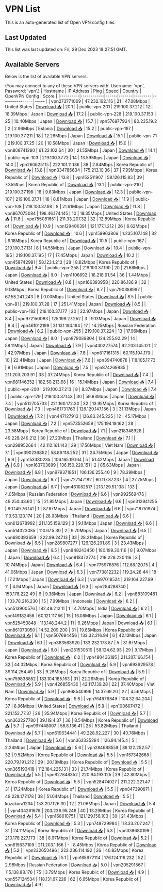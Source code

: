 # VPN List

This is an auto-generated list of Open VPN config files.

## Last Updated

This list was last updated on: Fri, 29 Dec 2023 18:27:51 GMT.

## Available Servers

Below is the list of available VPN servers:

(You may connect to any of these VPN servers with: Username: 'vpn', Password: 'vpn'.)
| Hostname | IP Address | Ping | Speed | Country | OpenVPN Config | Score |
|----------|------------|------|-------|---------|----------------| ----- |
| vpn273771069 | 47.232.192.116 | 21 | 47.08Mbps | United States | [Download 📥](./configs/server_0_US.ovpn) | 20.1 |
| public-vpn-201 | 219.100.37.212 | 12 | 18.39Mbps | Japan | [Download 📥](./configs/server_1_JP.ovpn) | 17.2 |
| public-vpn-228 | 219.100.37.153 | 25 | 10.40Mbps | Japan | [Download 📥](./configs/server_2_JP.ovpn) | 15.7 |
| vpn576977934 | 80.235.19.2 | 2 | 2.96Mbps | Estonia | [Download 📥](./configs/server_3_EE.ovpn) | 15.2 |
| public-vpn-197 | 219.100.37.211 | 18 | 12.26Mbps | Japan | [Download 📥](./configs/server_4_JP.ovpn) | 15.1 |
| public-vpn-71 | 219.100.37.25 | 20 | 10.58Mbps | Japan | [Download 📥](./configs/server_5_JP.ovpn) | 15.0 |
| vpn808741290 | 61.22.102.64 | 30 | 21.55Mbps | Japan | [Download 📥](./configs/server_6_JP.ovpn) | 14.1 |
| public-vpn-103 | 219.100.37.72 | 14 | 13.59Mbps | Japan | [Download 📥](./configs/server_7_JP.ovpn) | 14.0 |
| vpn260625115 | 222.101.11.136 | 38 | 2.84Mbps | Korea Republic of | [Download 📥](./configs/server_8_KR.ovpn) | 13.8 |
| vpn334785634 | 175.213.10.36 | 37 | 7.99Mbps | Korea Republic of | [Download 📥](./configs/server_9_KR.ovpn) | 13.8 |
| vpn152511907 | 58.126.115.83 | 39 | 7.35Mbps | Korea Republic of | [Download 📥](./configs/server_10_KR.ovpn) | 13.1 |
| public-vpn-210 | 219.100.37.198 | 18 | 9.63Mbps | Japan | [Download 📥](./configs/server_11_JP.ovpn) | 12.3 |
| public-vpn-107 | 219.100.37.71 | 16 | 8.81Mbps | Japan | [Download 📥](./configs/server_12_JP.ovpn) | 11.9 |
| public-vpn-108 | 219.100.37.98 | 8 | 21.61Mbps | Japan | [Download 📥](./configs/server_13_JP.ovpn) | 11.8 |
| vpn867075084 | 198.46.174.145 | 10 | 18.35Mbps | United States | [Download 📥](./configs/server_14_US.ovpn) | 11.8 |
| vpn755081651 | 211.33.207.32 | 32 | 12.89Mbps | Korea Republic of | [Download 📥](./configs/server_15_KR.ovpn) | 10.9 |
| vpn129400391 | 121.177.1.212 | 26 | 9.62Mbps | Korea Republic of | [Download 📥](./configs/server_16_KR.ovpn) | 10.6 |
| vpn159963806 | 1.235.107.148 | 32 | 9.18Mbps | Korea Republic of | [Download 📥](./configs/server_17_KR.ovpn) | 10.5 |
| public-vpn-167 | 219.100.37.131 | 8 | 14.55Mbps | Japan | [Download 📥](./configs/server_18_JP.ovpn) | 10.4 |
| public-vpn-195 | 219.100.37.195 | 17 | 17.45Mbps | Japan | [Download 📥](./configs/server_19_JP.ovpn) | 10.2 |
| vpn458742981 | 58.123.1.213 | 28 | 8.82Mbps | Korea Republic of | [Download 📥](./configs/server_20_KR.ovpn) | 9.4 |
| public-vpn-258 | 219.100.37.190 | 20 | 21.68Mbps | Japan | [Download 📥](./configs/server_21_JP.ovpn) | 9.0 |
| vpn1106692 | 18.218.91.54 | 36 | 1.44Mbps | United States | [Download 📥](./configs/server_22_US.ovpn) | 8.8 |
| vpn166393958 | 220.86.186.9 | 32 | 9.18Mbps | Korea Republic of | [Download 📥](./configs/server_23_KR.ovpn) | 8.7 |
| vpn790388997 | 67.58.241.243 | 8 | 0.00Mbps | United States | [Download 📥](./configs/server_24_US.ovpn) | 8.5 |
| public-vpn-81 | 219.100.37.28 | 17 | 251.41Mbps | Japan | [Download 📥](./configs/server_25_JP.ovpn) | 8.5 |
| public-vpn-182 | 219.100.37.177 | 20 | 22.97Mbps | Japan | [Download 📥](./configs/server_26_JP.ovpn) | 8.4 |
| vpn972150083 | 125.199.27.252 | 3 | 9.13Mbps | Japan | [Download 📥](./configs/server_27_JP.ovpn) | 8.4 |
| vpn461012199 | 31.131.194.194 | 17 | 14.25Mbps | Russian Federation | [Download 📥](./configs/server_28_RU.ovpn) | 8.2 |
| public-vpn-255 | 219.100.37.224 | 13 | 17.96Mbps | Japan | [Download 📥](./configs/server_29_JP.ovpn) | 8.0 |
| vpn879089804 | 124.255.92.29 | 14 | 58.11Mbps | Japan | [Download 📥](./configs/server_30_JP.ovpn) | 7.9 |
| vpn430227574 | 92.203.145.121 | 2 | 42.97Mbps | Japan | [Download 📥](./configs/server_31_JP.ovpn) | 7.8 |
| vpn817161315 | 60.115.104.170 | 10 | 22.41Mbps | Japan | [Download 📥](./configs/server_32_JP.ovpn) | 7.6 |
| vpn394740878 | 118.105.17.73 | 9 | 6.81Mbps | Japan | [Download 📥](./configs/server_33_JP.ovpn) | 7.5 |
| vpn874269835 | 211.203.203.91 | 33 | 37.24Mbps | Korea Republic of | [Download 📥](./configs/server_34_KR.ovpn) | 7.4 |
| vpn681146352 | 182.50.213.68 | 16 | 15.14Mbps | Japan | [Download 📥](./configs/server_35_JP.ovpn) | 7.4 |
| public-vpn-200 | 219.100.37.213 | 8 | 8.37Mbps | Japan | [Download 📥](./configs/server_36_JP.ovpn) | 7.4 |
| public-vpn-179 | 219.100.37.143 | 30 | 59.93Mbps | Japan | [Download 📥](./configs/server_37_JP.ovpn) | 7.4 |
| vpn512705733 | 221.160.172.30 | 32 | 13.95Mbps | Korea Republic of | [Download 📥](./configs/server_38_KR.ovpn) | 7.3 |
| vpn481731763 | 126.129.147.156 | 3 | 31.13Mbps | Japan | [Download 📥](./configs/server_39_JP.ovpn) | 7.2 |
| vpn447127913 | 126.83.245.225 | 12 | 45.17Mbps | Japan | [Download 📥](./configs/server_40_JP.ovpn) | 7.2 |
| vpn573552659 | 175.194.19.162 | 28 | 23.58Mbps | Korea Republic of | [Download 📥](./configs/server_41_KR.ovpn) | 7.1 |
| vpn218348928 | 49.228.249.212 | 30 | 27.23Mbps | Thailand | [Download 📥](./configs/server_42_TH.ovpn) | 7.1 |
| vpn298952664 | 42.112.161.143 | 29 | 17.56Mbps | Viet Nam | [Download 📥](./configs/server_43_VN.ovpn) | 7.1 |
| vpn390236852 | 58.89.118.252 | 31 | 24.75Mbps | Japan | [Download 📥](./configs/server_44_JP.ovpn) | 6.9 |
| vpn153380235 | 106.165.19.164 | 5 | 51.42Mbps | Japan | [Download 📥](./configs/server_45_JP.ovpn) | 6.9 |
| vpn163703699 | 106.150.220.151 | 2 | 85.63Mbps | Japan | [Download 📥](./configs/server_46_JP.ovpn) | 6.8 |
| vpn979371851 | 106.136.255.40 | 9 | 78.29Mbps | Japan | [Download 📥](./configs/server_47_JP.ovpn) | 6.7 |
| vpn727147182 | 60.117.87.237 | 4 | 27.75Mbps | Japan | [Download 📥](./configs/server_48_JP.ovpn) | 6.7 |
| vpn461082517 | 213.129.51.138 | 133 | 4.05Mbps | Russian Federation | [Download 📥](./configs/server_49_RU.ovpn) | 6.6 |
| vpn992569476 | 49.250.43.60 | 15 | 21.95Mbps | Japan | [Download 📥](./configs/server_50_JP.ovpn) | 6.6 |
| vpn312941255 | 90.149.76.141 | 1 | 87.67Mbps | Japan | [Download 📥](./configs/server_51_JP.ovpn) | 6.6 |
| vpn718751974 | 113.53.120.174 | 20 | 28.93Mbps | Thailand | [Download 📥](./configs/server_52_TH.ovpn) | 6.6 |
| vpn612678992 | 211.135.159.129 | 3 | 9.11Mbps | Japan | [Download 📥](./configs/server_53_JP.ovpn) | 6.6 |
| vpn514023085 | 110.67.5.30 | 2 | 9.70Mbps | Japan | [Download 📥](./configs/server_54_JP.ovpn) | 6.5 |
| vpn690393659 | 222.99.247.13 | 33 | 28.21Mbps | Korea Republic of | [Download 📥](./configs/server_55_KR.ovpn) | 6.5 |
| vpn289807277 | 126.126.201.89 | 3 | 23.43Mbps | Japan | [Download 📥](./configs/server_56_JP.ovpn) | 6.5 |
| vpn848243450 | 180.199.30.116 | 8 | 9.07Mbps | Japan | [Download 📥](./configs/server_57_JP.ovpn) | 6.4 |
| vpn818472774 | 218.228.220.116 | 3 | 10.74Mbps | Japan | [Download 📥](./configs/server_58_JP.ovpn) | 6.4 |
| vpn775976876 | 112.68.120.15 | 4 | 41.06Mbps | Japan | [Download 📥](./configs/server_59_JP.ovpn) | 6.3 |
| vpn773812232 | 119.24.28.44 | 18 | 17.21Mbps | Japan | [Download 📥](./configs/server_60_JP.ovpn) | 6.3 |
| vpn697018524 | 219.164.227.99 | 11 | 4.94Mbps | Japan | [Download 📥](./configs/server_61_JP.ovpn) | 6.3 |
| vpn284288740 | 153.178.222.49 | 6 | 9.36Mbps | Japan | [Download 📥](./configs/server_62_JP.ovpn) | 6.2 |
| vpn883109481 | 103.78.216.230 | 15 | 7.99Mbps | Indonesia | [Download 📥](./configs/server_63_ID.ovpn) | 6.2 |
| vpn513900576 | 182.48.212.11 | 1 | 4.70Mbps | India | [Download 📥](./configs/server_64_IN.ovpn) | 6.2 |
| vpn149182456 | 60.121.117.56 | 15 | 16.08Mbps | Japan | [Download 📥](./configs/server_65_JP.ovpn) | 6.1 |
| vpn525453848 | 113.148.244.2 | 11 | 9.26Mbps | Japan | [Download 📥](./configs/server_66_JP.ovpn) | 6.1 |
| vpn861073050 | 14.52.209.200 | 31 | 19.65Mbps | Korea Republic of | [Download 📥](./configs/server_67_KR.ovpn) | 6.1 |
| vpn507694456 | 133.32.216.94 | 6 | 42.13Mbps | Japan | [Download 📥](./configs/server_68_JP.ovpn) | 6.1 |
| vpn383563920 | 133.232.173.87 | 5 | 31.67Mbps | Japan | [Download 📥](./configs/server_69_JP.ovpn) | 6.0 |
| vpn251530519 | 58.124.62.93 | 29 | 9.17Mbps | Korea Republic of | [Download 📥](./configs/server_70_KR.ovpn) | 6.0 |
| vpn480436195 | 211.207.166.154 | 32 | 44.02Mbps | Korea Republic of | [Download 📥](./configs/server_71_KR.ovpn) | 5.9 |
| vpn693929578 | 39.114.254.49 | 33 | 9.28Mbps | Korea Republic of | [Download 📥](./configs/server_72_KR.ovpn) | 5.9 |
| vpn759838852 | 183.104.185.163 | 31 | 22.26Mbps | Korea Republic of | [Download 📥](./configs/server_73_KR.ovpn) | 5.9 |
| vpn426855430 | 42.117.139.28 | 22 | 37.40Mbps | Viet Nam | [Download 📥](./configs/server_74_VN.ovpn) | 5.9 |
| vpn868540999 | 14.37.69.20 | 27 | 4.56Mbps | Korea Republic of | [Download 📥](./configs/server_75_KR.ovpn) | 5.8 |
| vpn764876849 | 104.32.64.204 | 37 | 8.06Mbps | United States | [Download 📥](./configs/server_76_US.ovpn) | 5.8 |
| vpn100607472 | 221.152.77.37 | 26 | 35.94Mbps | Korea Republic of | [Download 📥](./configs/server_77_KR.ovpn) | 5.7 |
| vpn362227780 | 39.119.4.37 | 36 | 8.54Mbps | Korea Republic of | [Download 📥](./configs/server_78_KR.ovpn) | 5.7 |
| vpn997448007 | 58.8.136.41 | 25 | 53.82Mbps | Thailand | [Download 📥](./configs/server_79_TH.ovpn) | 5.7 |
| vpn619634441 | 49.228.92.227 | 30 | 40.76Mbps | Thailand | [Download 📥](./configs/server_80_TH.ovpn) | 5.6 |
| vpn362335294 | 126.94.145.4 | 5 | 2.24Mbps | Japan | [Download 📥](./configs/server_81_JP.ovpn) | 5.6 |
| vpn284688559 | 39.122.252.57 | 32 | 9.52Mbps | Korea Republic of | [Download 📥](./configs/server_82_KR.ovpn) | 5.5 |
| vpn167342668 | 220.79.191.212 | 29 | 20.18Mbps | Korea Republic of | [Download 📥](./configs/server_83_KR.ovpn) | 5.5 |
| vpn365193418 | 112.184.225.131 | 33 | 21.74Mbps | Korea Republic of | [Download 📥](./configs/server_84_KR.ovpn) | 5.5 |
| vpn827848352 | 220.94.193.125 | 29 | 42.80Mbps | Korea Republic of | [Download 📥](./configs/server_85_KR.ovpn) | 5.5 |
| vpn528474027 | 211.222.221.47 | 31 | 17.24Mbps | Korea Republic of | [Download 📥](./configs/server_86_KR.ovpn) | 5.5 |
| vpn847390971 | 49.228.177.178 | 38 | 51.04Mbps | Thailand | [Download 📥](./configs/server_87_TH.ovpn) | 5.5 |
| kozakura1234 | 153.207.126.30 | 12 | 21.06Mbps | Japan | [Download 📥](./configs/server_88_JP.ovpn) | 5.4 |
| vpn404261676 | 203.236.95.248 | 40 | 13.29Mbps | Korea Republic of | [Download 📥](./configs/server_89_KR.ovpn) | 5.4 |
| vpn168910751 | 121.129.156.103 | 30 | 21.43Mbps | Korea Republic of | [Download 📥](./configs/server_90_KR.ovpn) | 5.3 |
| vpn748729984 | 118.33.207.247 | 31 | 24.11Mbps | Korea Republic of | [Download 📥](./configs/server_91_KR.ovpn) | 5.3 |
| vpn338680199 | 210.178.227.173 | 38 | 8.97Mbps | Korea Republic of | [Download 📥](./configs/server_92_KR.ovpn) | 5.2 |
| vpn615637109 | 211.203.1.166 | - | 8.45Mbps | Korea Republic of | [Download 📥](./configs/server_93_KR.ovpn) | 5.2 |
| vpn232650496 | 222.236.114.192 | 36 | 40.83Mbps | Korea Republic of | [Download 📥](./configs/server_94_KR.ovpn) | 5.1 |
| vpn165677114 | 176.124.116.232 | 52 | 2.98Mbps | Russian Federation | [Download 📥](./configs/server_95_RU.ovpn) | 5.0 |
| vpn205291567 | 115.138.88.176 | 75 | 3.79Mbps | Korea Republic of | [Download 📥](./configs/server_96_KR.ovpn) | 4.9 |
| vpn557124534 | 118.131.67.226 | 62 | 6.65Mbps | Korea Republic of | [Download 📥](./configs/server_97_KR.ovpn) | 4.9 |
